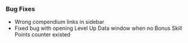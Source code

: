 ### Bug Fixes
- Wrong compendium links in sidebar
- Fixed bug with opening Level Up Data window when no Bonus Skill Points counter existed